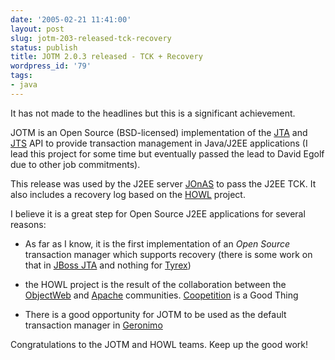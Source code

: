 ```yaml
---
date: '2005-02-21 11:41:00'
layout: post
slug: jotm-203-released-tck-recovery
status: publish
title: JOTM 2.0.3 released - TCK + Recovery
wordpress_id: '79'
tags:
- java
---
```


It has not made to the headlines but this is a significant achievement.






JOTM is an Open Source (BSD-licensed) implementation of the [JTA](http://java.sun.com/products/jta/) and [JTS](http://java.sun.com/products/jts/) API to provide transaction management in Java/J2EE applications (I lead this project for some time but eventually passed the lead to David Egolf due to other job commitments).





This release was used by the J2EE server [JOnAS](http://jonas.objectweb.org/) to pass the J2EE TCK. It also includes a recovery log based on the [HOWL](http://howl.objectweb.org/) project.






I believe it is a great step for Open Source J2EE applications for several reasons:



  
  * As far as I know, it is the first implementation of an _Open Source_ transaction manager which supports recovery (there is some work on that in  [JBoss JTA](http://www.jboss.org/wiki/Wiki.jsp?page=JBossJTA) and nothing for [Tyrex](http://tyrex.sourceforge.net/))

  
  * the HOWL project is the result of the collaboration between the [ObjectWeb](http://www.objectweb.org/) and [Apache](http://www.apache.org/) communities. [Coopetition](http://www.jmesnil.net/weblog/2004/11/c-jdbc-wins-apachecon-derby-code.html) is a Good Thing

  
  * There is a good opportunity for JOTM to be used as the default transaction manager in [Geronimo](http://geronimo.apache.org)





Congratulations to the JOTM and HOWL teams. Keep up the good work!

